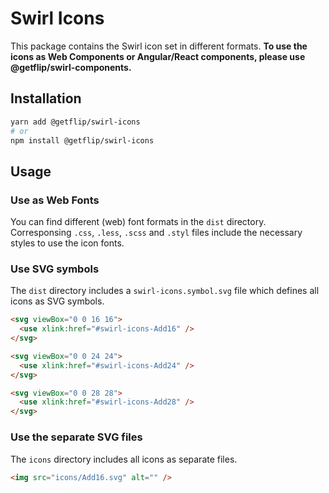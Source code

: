 # Swirl Icons

This package contains the Swirl icon set in different formats. **To use the icons as Web Components or Angular/React components, please use @getflip/swirl-components.**

## Installation

```bash
yarn add @getflip/swirl-icons
# or
npm install @getflip/swirl-icons
```

## Usage

### Use as Web Fonts

You can find different (web) font formats in the `dist` directory. Corresponsing `.css`, `.less`, `.scss` and `.styl` files include the necessary styles to use the icon fonts.

### Use SVG symbols

The `dist` directory includes a `swirl-icons.symbol.svg` file which defines all icons as SVG symbols.

```html
<svg viewBox="0 0 16 16">
  <use xlink:href="#swirl-icons-Add16" />
</svg>

<svg viewBox="0 0 24 24">
  <use xlink:href="#swirl-icons-Add24" />
</svg>

<svg viewBox="0 0 28 28">
  <use xlink:href="#swirl-icons-Add28" />
</svg>
```

### Use the separate SVG files

The `icons` directory includes all icons as separate files.

```html
<img src="icons/Add16.svg" alt="" />
```
